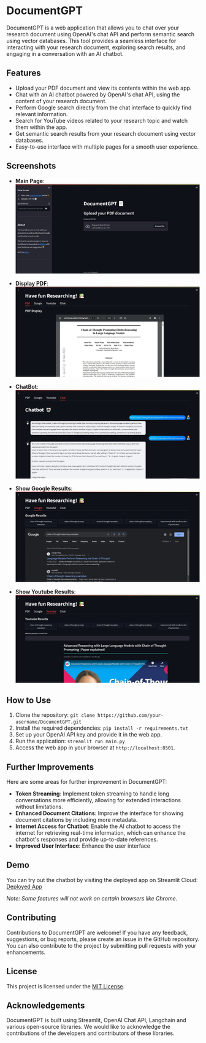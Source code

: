 # DocumentGPT

DocumentGPT is a web application that allows you to chat over your research document using OpenAI's chat API and perform semantic search using vector databases. This tool provides a seamless interface for interacting with your research document, exploring search results, and engaging in a conversation with an AI chatbot.

## Features

- Upload your PDF document and view its contents within the web app.
- Chat with an AI chatbot powered by OpenAI's chat API, using the content of your research document.
- Perform Google search directly from the chat interface to quickly find relevant information.
- Search for YouTube videos related to your research topic and watch them within the app.
- Get semantic search results from your research document using vector databases.
- Easy-to-use interface with multiple pages for a smooth user experience.

## Screenshots

- **Main Page**: ![](imgs/main.jpg)
  
- **Display PDF**: ![](imgs/pdf.jpg)
  
- **ChatBot**: ![](imgs/chat.jpg)
  
- **Show Google Results**: ![](imgs/google.jpg)
  
- **Show Youtube Results**: ![](imgs/youtube.jpg)


## How to Use

1. Clone the repository: `git clone https://github.com/your-username/DocumentGPT.git`
2. Install the required dependencies: `pip install -r requirements.txt`
3. Set up your OpenAI API key and provide it in the web app.
4. Run the application: `streamlit run main.py`
5. Access the web app in your browser at `http://localhost:8501`.

## Further Improvements

Here are some areas for further improvement in DocumentGPT:

- **Token Streaming**: Implement token streaming to handle long conversations more efficiently, allowing for extended interactions without limitations.
- **Enhanced Document Citations**: Improve the interface for showing document citations by including more metadata.
- **Internet Access for Chatbot**: Enable the AI chatbot to access the internet for retrieving real-time information, which can enhance the chatbot's responses and provide up-to-date references.
- **Improved User Interface**: Enhance the user interface

## Demo

You can try out the chatbot by visiting the deployed app on Streamlit Cloud:
[Deployed App](https://aju22-documentgpt-app-zxpzom.streamlit.app/)

*Note: Some features will not work on certain browsers like Chrome.*

## Contributing

Contributions to DocumentGPT are welcome! If you have any feedback, suggestions, or bug reports, please create an issue in the GitHub repository. You can also contribute to the project by submitting pull requests with your enhancements.

## License

This project is licensed under the [MIT License](LICENSE).

## Acknowledgements

DocumentGPT is built using Streamlit, OpenAI Chat API, Langchain and various open-source libraries. We would like to acknowledge the contributions of the developers and contributors of these libraries.
